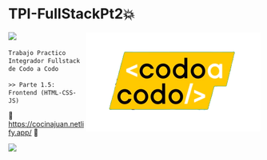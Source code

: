 # TPI-FullStackPt2💥
<img src="https://64.media.tumblr.com/4257e6016349da2e930feb362ed04af2/9a6b40da55da0c2e-24/s640x960/35967aa0a2f82fa6fd15cc792a0cba9ca5055cfd.pnj">
<img align="right" src="https://github.com/Tina-bot/TPI-FullStack/blob/main/img/codoacodo.png?raw=true">

``` 
Trabajo Practico Integrador Fullstack de Codo a Codo

>> Parte 1.5: Frontend (HTML-CSS-JS) 
```
💛 https://cocinajuan.netlify.app/ 💛

<img src="https://64.media.tumblr.com/4257e6016349da2e930feb362ed04af2/9a6b40da55da0c2e-24/s640x960/35967aa0a2f82fa6fd15cc792a0cba9ca5055cfd.pnj">

